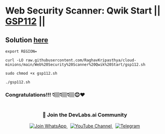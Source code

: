 # Web Security Scanner: Qwik Start || [GSP112](https://www.cloudskillsboost.google/focuses/1715?parent=catalog) ||

## Solution [here]()

```
export REGION=
```
```
curl -LO raw.githubusercontent.com/RaghavKripasthya/cloud-minions/main/Web%20Security%20Scanner%20Qwik%20Start/gsp112.sh

sudo chmod +x gsp112.sh

./gsp112.sh
```

### Congratulations!!! 👇🏼👇🏼👇🏼😊❤️
<div align="center" style="padding: 5px;">
  <h3>📱 Join the DevLabs.ai Community</h3>
  
  <a href="https://chat.whatsapp.com/BeGG0HXiM469i3WFMgm4qs">
    <img src="https://img.shields.io/badge/Join_WhatsApp-25D366?style=for-the-badge&logo=whatsapp&logoColor=white" alt="Join WhatsApp">
  </a>
  &nbsp;
  <a href="https://www.youtube.com/channel/UCVFPYmP2CZvVmICxw7YHT8A">
    <img src="https://img.shields.io/badge/Subscribe-Devlabs%20ai-FF0000?style=for-the-badge&logo=youtube&logoColor=white" alt="YouTube Channel">
  </a>
  &nbsp;
  <a href="https://t.me/DevLabsai">
    <img src="https://img.shields.io/badge/DevLabsai-chats%20&Updates-0077B5?style=for-the-badge&logo=Telegram&logoColor=white" alt="Telegram">
</a>


</div>
